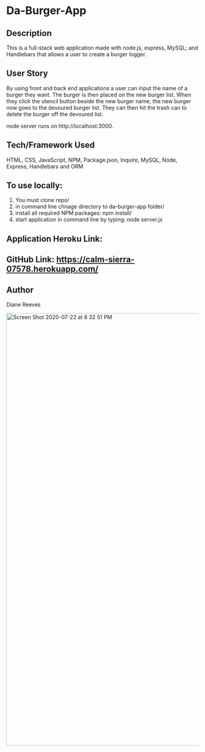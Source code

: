 # Da-Burger-App

## Description
This is a full-stack web application  made with node.js, express, MySQL; and Handlebars that allows a user to create a burger logger. 


## User Story
By using front and back end applications a user can input the name of a burger they want. The burger is then placed on the new burger list. When they click the utencil button beside the new burger name, the new burger now goes to the devoured burger list. They can then hit the trash can to delete the burger off the devoured list.

node server runs on http://localhost:3000. 

## Tech/Framework Used
HTML, CSS, JavaScript, NPM, Package.json, Inquire, MySQL, Node, Express, Handlebars and ORM

## To use locally:
1. You must clone repo/
2. in command line chnage directory to da-burger-app folder/
3. install all required NPM packages: npm install/
4. start application in command line by typing: node server.js

## Application Heroku Link: 

## GitHub Link:  https://calm-sierra-07578.herokuapp.com/


## Author
Diane Reeves

<img width="1134" alt="Screen Shot 2020-07-22 at 8 32 51 PM" src="https://user-images.githubusercontent.com/34249881/88244890-cf951b80-cc5a-11ea-97dd-9626bb3bde65.png">
